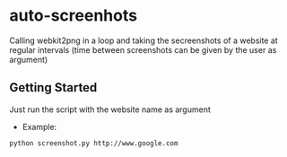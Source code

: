 # auto-screenhots

Calling webkit2png in a loop and taking the secreenshots of a website at regular intervals (time between screenshots can be given by the user as argument)

## Getting Started

Just run the script with the website name as argument

* Example:
 
```python screenshot.py http://www.google.com```


